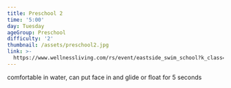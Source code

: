 ```yaml
---
title: Preschool 2
time: '5:00'
day: Tuesday
ageGroup: Preschool
difficulty: '2'
thumbnail: /assets/preschool2.jpg
link: >-
  https://www.wellnessliving.com/rs/event/eastside_swim_school?k_class=93131&k_class_tab=10914
---
```

comfortable in water, can put face in and glide or float  for 5 seconds

